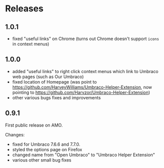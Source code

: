 # Releases

## 1.0.1

- fixed "useful links" on Chrome (turns out Chrome doesn't support `icons` in context menus)

## 1.0.0

- added "useful links" to right click context menus which link to Umbraco web pages (such as Our Umbraco)
- fixed location of Homepage (was point to https://github.com/HarveyWilliams/Umbraco-Helper-Extension, now pointing to https://github.com/Harvzor/Umbraco-Helper-Extension)
- other various bugs fixes and improvements

## 0.9.1

First public release on AMO.

Changes:

- fixed for Umbraco 7.6.6 and 7.7.0.
- styled the options page on Firefox
- changed name from "Open Umbraco" to "Umbraco Helper Extension"
- various other small bug fixes
